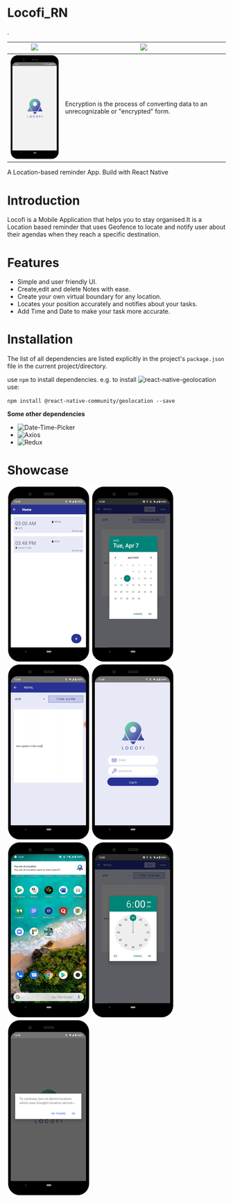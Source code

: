 # Locofi_RN
.

|![](/test.jpg) | ![](/test.png)|
| --- | --- |
|![](https://raw.githubusercontent.com/NihalSargaiya9/locofi_RN/master/src/images/screenshots/Splash.png) | Encryption is the process of converting data to an unrecognizable or "encrypted" form.|
A Location-based reminder App. Build with React Native
# Introduction
Locofi is a Mobile Application that helps you to stay organised.It is a Location based reminder that uses Geofence to locate and notify user about their agendas when they reach a specific destination. 

# Features 
* Simple and user friendly UI.
* Create,edit and delete Notes with ease.
* Create your own virtual boundary for any location.
* Locates your position accurately and notifies about your tasks.
* Add Time and Date to make your task more accurate.

# Installation
The list of all dependencies are listed explicitly in the project's `package.json` file in the current project/directory.<br/>

use `npm` to install dependencies.
  e.g. to install ![react-native-geolocation](https://github.com/react-native-community/react-native-geolocation) use: 
  
 `npm install @react-native-community/geolocation --save`<br/>
 
 **Some other dependencies**
 * ![Date-Time-Picker](https://github.com/react-native-community/datetimepicker#is24hour-optional-android-only)
 * ![Axios](https://github.com/axios/axios)
 * ![Redux](https://redux.js.org/introduction/installation)


# Showcase
 
 ![](https://raw.githubusercontent.com/NihalSargaiya9/locofi_RN/master/src/images/screenshots/Dashboard.png) 
 ![](https://raw.githubusercontent.com/NihalSargaiya9/locofi_RN/master/src/images/screenshots/Date.png)
 ![](https://raw.githubusercontent.com/NihalSargaiya9/locofi_RN/master/src/images/screenshots/Edit.png)
 ![](https://raw.githubusercontent.com/NihalSargaiya9/locofi_RN/master/src/images/screenshots/Login.png)
 ![](https://raw.githubusercontent.com/NihalSargaiya9/locofi_RN/master/src/images/screenshots/Notification.png)
 ![](https://raw.githubusercontent.com/NihalSargaiya9/locofi_RN/master/src/images/screenshots/Time.png)
 ![](https://raw.githubusercontent.com/NihalSargaiya9/locofi_RN/master/src/images/screenshots/request-location-permission.png)
 
 
